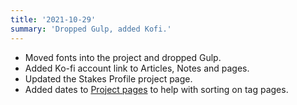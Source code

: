 ```yaml
---
title: '2021-10-29'
summary: 'Dropped Gulp, added Kofi.'
---
```


* Moved fonts into the project and dropped Gulp.
* Added Ko-fi account link to Articles, Notes and pages.
* Updated the Stakes Profile project page.
* Added dates to [Project pages](/projects/) to help with sorting on tag pages.
